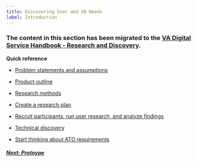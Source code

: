 ```yaml
---
title: Discovering User and VA Needs
label: Introduction
---
```


### The content in this section has been migrated to the <a title="go to VA Digital Service Handbook" href="https://department-of-veterans-affairs.github.io/va-digital-service-handbook/delivery/research-and-discovery/index.html" target="_blank">VA Digital Service Handbook - Research and Discovery</a>.

**Quick reference**

* <a title="go to problem statement" href="https://department-of-veterans-affairs.github.io/va-digital-service-handbook/resources/more/problem-statement" target="_blank">Problem statements and assumptions</a>

* <a title="go to product outline" href="https://department-of-veterans-affairs.github.io/va-digital-service-handbook/resources/more/product-outline" target="_blank">Product outline</a>

* <a title="go to research methods" href="https://methods.18f.gov/discover/" target="_blank">Research methods</a>

* <a title="go to create research plan" href="https://department-of-veterans-affairs.github.io/va-digital-service-handbook/resources/more/research-activities#create-a-research-plan" target="_blank">Create a research plan</a>

* <a title="go to plan a research sprint" href="https://department-of-veterans-affairs.github.io/va-digital-service-handbook/resources/more/research-activities#plan-a-research-sprint" target="_blank">Recruit participants, run user research, and analyze findings</a>

* <a title="go to technical discovery" href="https://department-of-veterans-affairs.github.io/va-digital-service-handbook/resources/more/technical-discovery" target="_blank">Technical discovery</a>

* <a title="go to ATO" href="https://github.com/department-of-veterans-affairs/vets-work-practices/blob/master/Reviews-External-Contractors/request-ato-reviews.md#request-a-preliminary-ato-review" target="_blank">Start thinking about ATO requirements</a>


<!-- Next Button -->
<a href='../define-and-design/define-and-design-introduction'><div class="next-button"><h5 class="next-text">Next: Protoype</h5></div></a>
